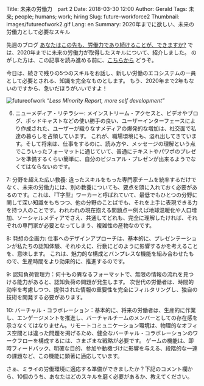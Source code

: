 Title: 未来の労働力　part 2
Date: 2018-03-30 12:00
Author: Gerald
Tags: 未来; people; humans; work; hiring
Slug: future-workforce2
Thumbnail: images/futureofwork2.gif
Lang: en
Summary: 2020年までに欲しい、未来の労働力として必要なスキル

先週のブログ [あなたはこの先も、労働力であり続けることが、できますか?](https://blog.xoxzo.com/ja/2018/03/23/future-workforce/) 
では、2020年までに未来の労働力が取得したスキルについて、紹介しました。
のがした方は、この記事を読み進める前に、[こちらから](https://blog.xoxzo.com/ja/2018/03/23/future-workforce/) 
どうぞ。

今日は、続きで残りの5つのスキルをお話し、新しい労働のエコシステムの一員として必要とされる、知識を完全なものとします。
もう、2020年まで2年もないのですから、急いだほうがいいですよ！

![futureofwork](/images/futurework2.jpg)
_“Less Minority Report, more self development”_


6. ニューメディア・リテラシー: メインストリーム・アクセスと、ビデオやブログ、ポッドキャストなどの使い勝手の良い、ユーザーインターフェースにより作成された、ユーザーが織りなすメディアの爆発的な増加は、社交面で私達の暮らしを占領しています。
これが、職場環境にも、溢れ出してきています。そして将来は、仕事をするのに、読み方や、メッセージの理解という点でこういったフォーマットに通じていて、普通にテキストやパワポのプレゼンを準備するくらい簡単に、自分のビジュアル・プレゼンが出来るようでなくてはならないのです。


7: 分野を超えた広い教養: 違ったスキルをもった専門家チームを統率するだけでなく、未来の労働力には、別の教養についても、要点を頭に入れておく必要があるのです。これは、『T字型』ワーカーと呼ばれていて、最低でもひとつの分野に関して深い知識をもちつつ、他の分野のことばでも、それを上手に表現できる力を持つ人のことです。われわれの現在抱える問題点ー例えば地球温暖化や人口増加、ソーシャルメディアでさえ、共通してどれも、完全に理解したければ、それぞれの専門家が必要となってしまう、複雑性の産物なのです。


8: 発想の企画力: 仕事へのデザインアプローチは、基本的に、プレゼンテーションが私たちの認知体験、それゆえに、行動にどのように影響するかを考えることを、意味します。 これは、魅力的な構成とバンプレスな機能を組み合わせたもので、生産時間をより効果的に、推進するのです。


9: 認知負荷管理力：何十もの異なるフォーマットで、無限の情報の流れを見つける能力があると、認知負荷の問題が発生します。 次世代の労働者は、時間的効率を考慮しつつ、提供された情報の重要性を完全にフィルタリングし、独自の技術を開発する必要があります。


10: バーチャル・コラボレーション：基本的に、将来の労働者は、生産的に作業し、エンゲージメントを推進し、バーチャルチームのメンバーとしての存在感を示さなくてはなりません。リモートコミュニケーション環境は、物理的なオフィス空間とは違った問題を掲げるため、健全なバーチャル・コラボレーションのワークフローを構成するには、さまざまな戦略が必要です。 ゲームの機能は、即時フィードバック、明確な目的、参加や動機づけに影響を与える、段階的な一連の課題など、この機能に顕著に適応しています。
 
 
さぁ、ミライの労働環境に適応する準備ができましたか？下記のコメント欄から、10個のうち、あなたはどのスキルを磨く必要があるか、教えてください。

